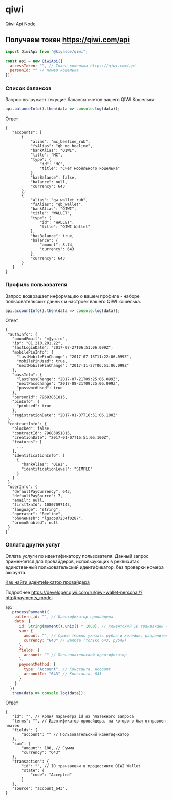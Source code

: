 # qiwi

Qiwi Api Node

## Получаем токен https://qiwi.com/api

```javascript
import QiwiApi from "@kiyasov/qiwi";

const api = new QiwiApi({
  accessToken: "", // Токен кошелька https://qiwi.com/api
  personId: "" // Номер кошелька
});
```

### Список балансов

Запрос выгружает текущие балансы счетов вашего QIWI Кошелька.

```javascript
api.balanceInfo().then(data => console.log(data));
```

Ответ

```
{
   "accounts": [
       {
           "alias": "mc_beeline_rub",
           "fsAlias": "qb_mc_beeline",
           "bankAlias": "QIWI",
           "title": "MC",
           "type": {
               "id": "MC",
               "title": "Счет мобильного кошелька"
           },
           "hasBalance": false,
           "balance": null,
           "currency": 643
       },
       {
           "alias": "qw_wallet_rub",
           "fsAlias": "qb_wallet",
           "bankAlias": "QIWI",
           "title": "WALLET",
           "type": {
               "id": "WALLET",
               "title": "QIWI Wallet"
           },
           "hasBalance": true,
           "balance": {
               "amount": 8.74,
               "currency": 643
           },
           "currency": 643
       }
   ]
}
```

### Профиль пользователя

Запрос возвращает информацию о вашем профиле - наборе пользовательских данных и настроек вашего QIWI кошелька.

```javascript
api.accountInfo().then(data => console.log(data));
```

Ответ

```
{
 "authInfo": {
   "boundEmail": "m@ya.ru",
   "ip": "81.210.201.22",
   "lastLoginDate": "2017-07-27T06:51:06.099Z",
   "mobilePinInfo": {
     "lastMobilePinChange": "2017-07-13T11:22:06.099Z",
     "mobilePinUsed": true,
     "nextMobilePinChange": "2017-11-27T06:51:06.099Z"
   },
   "passInfo": {
     "lastPassChange": "2017-07-21T09:25:06.099Z",
     "nextPassChange": "2017-08-21T09:25:06.099Z",
     "passwordUsed": true
   },
   "personId": 79683851815,
   "pinInfo": {
     "pinUsed": true
   },
   "registrationDate": "2017-01-07T16:51:06.100Z"
 },
 "contractInfo": {
   "blocked": false,
   "contractId": 79683851815,
   "creationDate": "2017-01-07T16:51:06.100Z",
   "features": [
     ...
   ],
   "identificationInfo": [
     {
       "bankAlias": "QIWI",
       "identificationLevel": "SIMPLE"
     }
   ]
 },
 "userInfo": {
   "defaultPayCurrency": 643,
   "defaultPaySource": 7,
   "email": null,
   "firstTxnId": 10807097143,
   "language": "string",
   "operator": "Beeline",
   "phoneHash": "lgsco87234f0287",
   "promoEnabled": null
 }
}
```

### Оплата других услуг

Оплата услуги по идентификатору пользователя. Данный запрос применяется для провайдеров, использующих в реквизитах единственный пользовательский идентификатор, без проверки номера аккаунта.

[Как найти идентификатор провайдера](https://developer.qiwi.com/ru/qiwi-wallet-personal/?http#provider-search)

Подробнее https://developer.qiwi.com/ru/qiwi-wallet-personal/?http#payments_model

```javascript
api
  .processPayment({
    pattern_id: "", // Идентификатор провайдера
    data: {
      id: String(moment().unix() * 1000), // Клиентский ID транзакции (максимум 20 цифр). Должен быть уникальным для каждой транзакции и увеличиваться с каждой последующей транзакцией. Для выполнения этих требований рекомендуется задавать равным 1000*(Standard Unix time в секундах).
      sum: {
        amount: "", // Сумма (можно указать рубли и копейки, разделитель .). Положительное число, округленное до 2 знаков после десятичной точки. При большем числе знаков значение будет округлено до копеек в меньшую сторону.
        currency: "643" // Валюта (только 643, рубли)
      },
      fields: {
        account: "" // Пользовательский идентификатор
      },
      paymentMethod: {
        type: "Account", // Константа, Account
        accountId: "643" // Константа, 643
      }
    }
  })
  .then(data => console.log(data));
```

Ответ

```
{
   "id": "", // Копия параметра id из платежного запроса
   "terms": "", // Идентификатор провайдера, на которого был отправлен платеж
   "fields": {
       "account": "" // Пользовательский идентификатор
   },
   "sum": {
       "amount": 100, // Сумма
       "currency": "643"
   },
   "transaction": {
       "id": "", // ID транзакции в процессинге QIWI Wallet
       "state": {
           "code": "Accepted"
       }
   },
   "source": "account_643",
}
```
